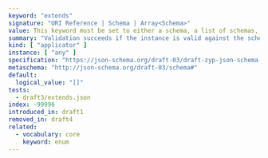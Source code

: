 ```yaml
---
keyword: "extends"
signature: "URI Reference | Schema | Array<Schema>"
value: This keyword must be set to either a schema, a list of schemas, or a URI that points to a schema
summary: "Validation succeeds if the instance is valid against the schema or schemas defined by this keyword"
kind: [ "applicator" ]
instance: [ "any" ]
specification: "https://json-schema.org/draft-03/draft-zyp-json-schema-03.pdf#5.26"
metaschema: "http://json-schema.org/draft-03/schema#"
default:
  logical_value: "[]"
tests:
  - draft3/extends.json
index: -99996
introduced_in: draft1
removed_in: draft4
related:
  - vocabulary: core
    keyword: enum
---
```

